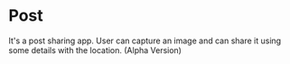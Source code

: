 # Post
It's a post sharing app. User can capture an image and can share it using some details with the location. (Alpha Version)
